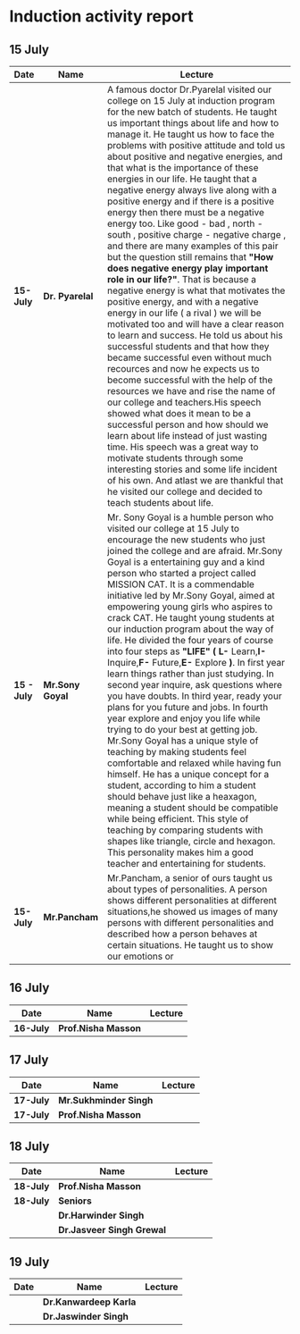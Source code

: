 # Induction activity report 
## 15 July 

| Date | Name | Lecture |
|----------|----------|-------------|
| **15-July** | **Dr. Pyarelal** |A famous doctor Dr.Pyarelal visited our college on 15 July at induction program for the new batch of students. He taught us important things about life and how to manage it. He taught us how to face the problems with positive attitude and told us about positive and negative energies, and that what is the importance of these energies in our life. He taught that a negative energy always live along with a positive energy and if there is a positive energy then there must be a negative energy too. Like good - bad , north - south , positive charge - negative charge , and there are many examples of this pair but the question still remains that **"How does negative energy play important role in our life?"**. That is because a negative energy is what that motivates the positive energy, and with a negative energy in our life ( a rival ) we will be motivated too and will have a clear reason to learn and success. He told us about his successful students and that how they became successful even without much recources and now he expects us to become successful with the help of the resources we have and rise the name of our college and teachers.His speech showed what does it mean to be a successful person and how should we learn about life instead of just wasting time. His speech was a great way  to motivate students through some interesting stories and some life incident of his own. And atlast we are thankful that he visited our college and decided to teach students about life.|
| **15 - July** | **Mr.Sony Goyal** | Mr. Sony Goyal is a humble person who visited our college at 15 July to encourage the new students who just joined the college and are afraid. Mr.Sony Goyal is a entertaining guy and a kind person who started a project called MISSION CAT. It is a commendable initiative led by Mr.Sony Goyal, aimed at empowering young girls who aspires to crack CAT. He taught young students at our induction program about the way of life. He divided the four years of course into four steps as **"LIFE" ( L-** Learn,**I-** Inquire,**F-** Future,**E-** Explore **)**. In first year learn things rather than just studying. In second year inquire, ask questions where you have doubts. In third year, ready your plans for you future and jobs. In fourth year explore and enjoy you life while trying to do your best at getting job. Mr.Sony Goyal has a unique style of teaching by making students feel comfortable and relaxed while having fun himself. He has a unique concept for a student, according to him a student should behave just like a heaxagon, meaning a student should be compatible while being efficient. This style of teaching by comparing students with shapes like triangle, circle and hexagon. This personality makes him a good teacher and entertaining for students.|
| **15-July** | **Mr.Pancham** | Mr.Pancham, a senior of ours taught us about types of personalities. A person shows different personalities at different situations,he showed us images of many persons with different personalities and described how a person behaves at certain situations. He taught us to show our emotions or  |

## 16 July

| Date | Name | Lecture |
|----------|----------|-------------|
| **16-July** | **Prof.Nisha Masson** | |

## 17 July

| Date | Name | Lecture |
|----------|----------|-------------|
| **17-July** | **Mr.Sukhminder Singh**| |
| **17-July** | **Prof.Nisha Masson** | | 

## 18 July

| Date | Name | Lecture |
|----------|----------|-------------|
| **18-July** | **Prof.Nisha Masson** | |
| **18-July** | **Seniors** | |
| | **Dr.Harwinder Singh**| |
| | **Dr.Jasveer Singh Grewal** | |

## 19 July

| Date | Name | Lecture |
|----------|----------|-------------|
| | **Dr.Kanwardeep Karla** | |
| | **Dr.Jaswinder Singh** | |

